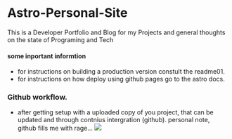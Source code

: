 # Astro-Personal-Site
This is a Developer Portfolio and Blog for my Projects and general thoughts on the state of Programing and Tech

#### some inportant informtion
- for instructions on building a production version constult the readme01.
- for instructions on how deploy using github pages go to the astro docs.
  
### Github workflow.
- after getting setup with a uploaded copy of you project, that can be updated and through contnius intergration (github).
personal note, github fills me with rage...
![](https://tenor.com/en-ZA/view/marriage-story-adam-driver-angry-punch-wall-pissed-off-gif-16841895)
